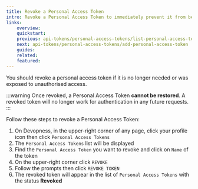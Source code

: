 ```yaml
---
title: Revoke a Personal Access Token
intro: Revoke a Personal Access Token to immediately prevent it from being used for future requests.
links:
    overview:
    quickstart:
    previous: api-tokens/personal-access-tokens/list-personal-access-tokens
    next: api-tokens/personal-access-tokens/add-personal-access-token
    guides:
    related:
    featured:
---
```


You should revoke a personal access token if it is no longer needed or was exposed to unauthorised access.

:::warning
Once revoked, a Personal Access Token **cannot be restored**.
A revoked token will no longer work for authentication in any future requests.
:::

Follow these steps to revoke a Personal Access Token:

1. On Devopness, in the upper-right corner of any page, click your profile icon then click `Personal Access Tokens`
2. The `Personal Access Tokens` list will be displayed
3. Find the `Personal Access Token` you want to revoke and click on `Name` of the token
4. On the upper-right corner click `REVOKE`
5. Follow the prompts then click `REVOKE TOKEN`
6. The revoked token will appear in the list of `Personal Access Tokens` with the status **Revoked**
